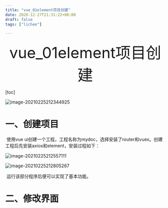 ```yaml
---
title: "vue_01element项目创建"
date: 2020-12-27T21:31:22+08:00
draft: false
tags: ["lichee"]

---
```


<div align="center" style= 'font-size: 48px;'>
    vue_01element项目创建
</div>


[toc]

![image-20210225212344925](/home/luocang/.config/Typora/typora-user-images/image-20210225212344925.png)



# 一、创建项目

​		使用vue ui创建一个工程，工程名称为mydoc，选择安装了router和vuex。创建工程后先安装axios和element，安装过程如下：

![image-20210225212557111](/home/luocang/.config/Typora/typora-user-images/image-20210225212557111.png)



![image-20210225212805267](/home/luocang/.config/Typora/typora-user-images/image-20210225212805267.png)

​		运行该部分程序后便可以实现了基本功能。



# 二、修改界面

